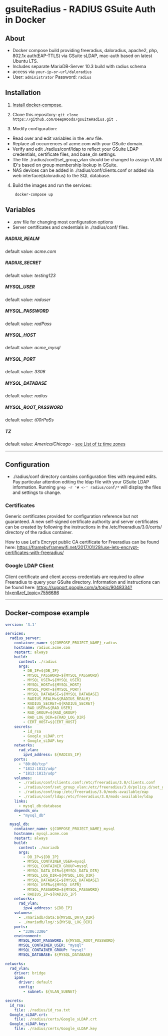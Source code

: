 # gsuiteRadius - RADIUS GSuite Auth in Docker

## About
* Docker compose build providing freeradius, daloradius, apache2, php, 802.1x auth(EAP-TTLS) via GSuite sLDAP, mac-auth based on latest Ubuntu LTS.
* Includes separate MariaDB-Server 10.3 build with radius schema
* access via `your-ip-or-url/daloradius`
* User: `administrator` Password: `radius`

## Installation
1. [Install docker-compose](https://docs.docker.com/compose/install/#install-compose).

2. Clone this repository: `git clone https://github.com/DeepWoods/gsuiteRadius.git .`

3. Modify configuration:
- Read over and edit variables in the .env file.
- Replace all occurrences of acme.com with your GSuite domain.
- Verify and edit ./radius/conf/ldap to reflect your GSuite LDAP credentials, certificate files, and base_dn settings.
- The file ./radius/conf/set_group_vlan should be changed to assign VLAN ID's based on group membership lookup in GSuite.
- NAS devices can be added in ./radius/conf/clients.conf or added via web interface(daloradius) to the SQL database.

4. Build the images and run the services:

        docker-compose up


## Variables
* .env file for changing most configuration options
* Server certificates and credentials in ./radius/conf/ files.

##### RADIUS_REALM
default value: *acme.com*
##### RADIUS_SECRET
default value: *testing123*
##### MYSQL_USER
default value: *raduser*
##### MYSQL_PASSWORD
default value: *radPass*
##### MYSQL_HOST
default value: *acme_mysql*
##### MYSQL_PORT
default value: *3306*
##### MYSQL_DATABASE
default value: *radius*
##### MYSQL_ROOT_PASSWORD
default value: *t00rPaSs*
##### TZ
default value: *America/Chicago* - [see List of tz time zones](https://en.wikipedia.org/wiki/List_of_tz_database_time_zones)


---
## Configuration
* ./radius/conf directory contains configuration files with required edits. Pay particular attention editing the ldap file with your GSuite LDAP information.
Running `grep -r '# <-' radius/conf/*` will display the files and settings to change.

### Certificates
Generic certificates provided for configuration reference but not guaranteed.  A new self-signed certificate authority and server certificates
can be created by following the instructions in the /etc/freeradius/3.0/certs/ directory of the radius container.

How to use Let's Encrypt public CA certificate for Freeradius can be found here: https://framebyframewifi.net/2017/01/29/use-lets-encrypt-certificates-with-freeradius/

### Google LDAP Client
Client certificate and client access credentials are required to allow Freeradius to query your GSuite directory.  Information and instructions can be found 
here: https://support.google.com/a/topic/9048334?hl=en&ref_topic=7556686

---
## Docker-compose example

```yaml
version: '3.1'

services:
  radius_server:
    container_name: ${COMPOSE_PROJECT_NAME}_radius
    hostname: radius.acme.com
    restart: always
    build:
      context: ./radius
      args:
        - DB_IP=${DB_IP}
        - MYSQL_PASSWORD=${MYSQL_PASSWORD}
        - MYSQL_USER=${MYSQL_USER}
        - MYSQL_HOST=${MYSQL_HOST}
        - MYSQL_PORT=${MYSQL_PORT}
        - MYSQL_DATABASE=${MYSQL_DATABASE}
        - RADIUS_REALM=${RADIUS_REALM}
        - RADIUS_SECRET=${RADIUS_SECRET}
        - RAD_USER=${RAD_USER}
        - RAD_GROUP=${RAD_GROUP}
        - RAD_LOG_DIR=${RAD_LOG_DIR}
        - CERT_HOST=${CERT_HOST}
    secrets:
        - id_rsa
        - Google_sLDAP.crt
        - Google_sLDAP.key
    networks:
      rad_vlan:
        ipv4_address: ${RADIUS_IP}
    ports:
      - "80:80/tcp"
      - "1812:1812/udp"
      - "1813:1813/udp"
    volumes:
      - ./radius/conf/clients.conf:/etc/freeradius/3.0/clients.conf
      - ./radius/conf/set_group_vlan:/etc/freeradius/3.0/policy.d/set_group_vlan
      - ./radius/conf/eap:/etc/freeradius/3.0/mods-available/eap
      - ./radius/conf/ldap:/etc/freeradius/3.0/mods-available/ldap
    links:
      - mysql_db:database
    depends_on:
      - "mysql_db"

  mysql_db:
    container_name: ${COMPOSE_PROJECT_NAME}_mysql
    hostname: mysql.acme.com
    restart: always
    build:
      context: ./mariadb
      args:
        - DB_IP=${DB_IP}
        - MYSQL_CONTAINER_USER=mysql
        - MYSQL_CONTAINER_GROUP=mysql
        - MYSQL_DATA_DIR=${MYSQL_DATA_DIR}
        - MYSQL_LOG_DIR=${MYSQL_LOG_DIR}
        - MYSQL_DATABASE=${MYSQL_DATABASE}
        - MYSQL_USER=${MYSQL_USER}
        - MYSQL_PASSWORD=${MYSQL_PASSWORD}
        - RADIUS_IP=${RADIUS_IP}
    networks:
      rad_vlan:
        ipv4_address: ${DB_IP}
    volumes:
      - ./mariadb/data:${MYSQL_DATA_DIR}
      - ./mariadb/log/:${MYSQL_LOG_DIR}
    ports:
      - "3306:3306"
    environment:
      MYSQL_ROOT_PASSWORD: ${MYSQL_ROOT_PASSWORD}
      MYSQL_CONTAINER_USER: "mysql"
      MYSQL_CONTAINER_GROUP: "mysql"
      MYSQL_DATABASE: ${MYSQL_DATABASE}

networks:
  rad_vlan:
    driver: bridge
    ipam:
      driver: default
      config:
        - subnet: ${VLAN_SUBNET}

secrets:
  id_rsa:
    file: ./radius/id_rsa.txt
  Google_sLDAP.crt:
    file: ./radius/certs/Google_sLDAP.crt
  Google_sLDAP.key:
    file: ./radius/certs/Google_sLDAP.key
```
